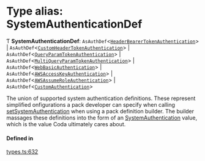 # Type alias: SystemAuthenticationDef

Ƭ **SystemAuthenticationDef**: `AsAuthDef`<[`HeaderBearerTokenAuthentication`](../interfaces/HeaderBearerTokenAuthentication.md)\> \| `AsAuthDef`<[`CustomHeaderTokenAuthentication`](../interfaces/CustomHeaderTokenAuthentication.md)\> \| `AsAuthDef`<[`QueryParamTokenAuthentication`](../interfaces/QueryParamTokenAuthentication.md)\> \| `AsAuthDef`<[`MultiQueryParamTokenAuthentication`](../interfaces/MultiQueryParamTokenAuthentication.md)\> \| `AsAuthDef`<[`WebBasicAuthentication`](../interfaces/WebBasicAuthentication.md)\> \| `AsAuthDef`<[`AWSAccessKeyAuthentication`](../interfaces/AWSAccessKeyAuthentication.md)\> \| `AsAuthDef`<[`AWSAssumeRoleAuthentication`](../interfaces/AWSAssumeRoleAuthentication.md)\> \| `AsAuthDef`<[`CustomAuthentication`](../interfaces/CustomAuthentication.md)\>

The union of supported system authentication definitions. These represent simplified
onfigurations a pack developer can specify when calling [setSystemAuthentication](../classes/PackDefinitionBuilder.md#setsystemauthentication)
when using a pack definition builder. The builder massages these definitions into the form of
an [SystemAuthentication](SystemAuthentication.md) value, which is the value Coda ultimately cares about.

#### Defined in

[types.ts:632](https://github.com/coda/packs-sdk/blob/main/types.ts#L632)
